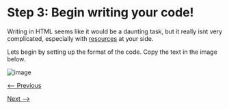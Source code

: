 # Step 3: Begin writing your code!

Writing in HTML seems like it would be a daunting task, but it really isnt very complicated, especially with [resources](https://www.w3schools.com/html/default.asp) at your side.

Lets begin by setting up the format of the code. Copy the text in the image below.

![image](https://user-images.githubusercontent.com/112105372/206325853-4a52fb2b-793d-4cf4-830e-c612eeaec59c.png)

[<-- Previous](Step2.md)

[Next -->](Step4.md)
